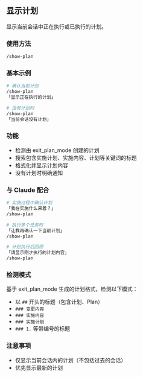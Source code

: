 ## 显示计划

显示当前会话中正在执行或已执行的计划。

### 使用方法

```bash
/show-plan
```

### 基本示例

```bash
# 确认当前计划
/show-plan
「显示正在执行的计划」

# 没有计划时
/show-plan
「当前会话没有计划」
```

### 功能

- 检测由 exit_plan_mode 创建的计划
- 搜索包含实施计划、实施内容、计划等关键词的标题
- 格式化并显示计划内容
- 没有计划时明确通知

### 与 Claude 配合

```bash
# 实施过程中确认计划
「我在实施什么来着？」
/show-plan

# 执行多个任务时
「让我再确认一下当前计划」
/show-plan

# 计划执行后回顾
「请显示刚才执行的计划内容」
/show-plan
```

### 检测模式

基于 exit_plan_mode 生成的计划格式，检测以下模式：

- 以 `##` 开头的标题（包含计划、Plan）
- `### 变更内容`
- `### 实施内容`
- `### 实施计划`
- `### 1.` 等带编号的标题

### 注意事项

- 仅显示当前会话内的计划（不包括过去的会话）
- 优先显示最新的计划
